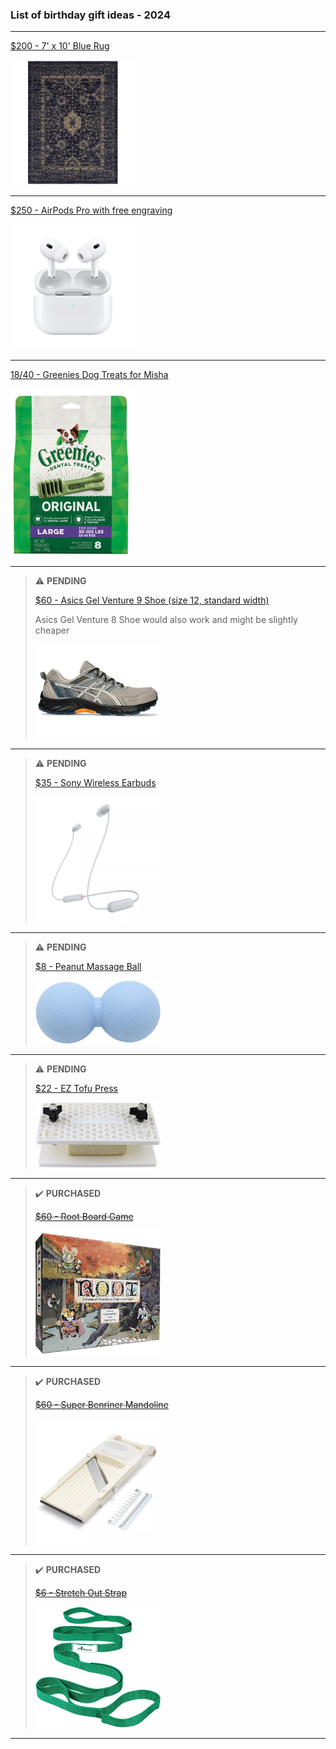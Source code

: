 ### List of birthday gift ideas - 2024

<hr />

[$200 - 7' x 10' Blue Rug](https://www.target.com/p/vintage-distressed-rug-threshold/-/A-51295694?preselect=51169609)

<img src="./images/blue-rug.webp" alt="Blue Rug" width="200" />

<hr />

[$250 - AirPods Pro with free engraving](https://www.apple.com/airpods-pro/)

<img src="./images/airpods-pro.jpg" alt="Airpods Pro" width="200" />

<hr />

[$18/$40 - Greenies Dog Treats for Misha](https://feederspetsupply.com/greenies-original-large-dental-treats/#)

<img src="./images/greenies.png" alt="Greenies Dog Treats" width="200" />

<hr />

> ⚠️ **PENDING**
>
> [$60 - Asics Gel Venture 9 Shoe (size 12, standard width)](https://www.asics.com/us/en-us/gel-venture-9/p/ANA_1011B486-024.html?size=12&width=Standard)
>
> Asics Gel Venture 8 Shoe would also work and might be slightly cheaper
>
> <img src="./images/gel-venture-shoe.webp" alt="Asics Gel Venture Shoe" width="200"/>

<hr />

> ⚠️ **PENDING**
> 
> [$35 - Sony Wireless Earbuds](https://www.target.com/p/sony-wic100-bluetooth-wireless-in-ear-headphones/-/A-90038819?preselect=88914387#lnk=sametab)
> 
> <img src="./images/earbuds.webp" alt="Sony Wireless Earbuds" width="200" />

<hr/>

> ⚠️ **PENDING**
> 
> [$8 - Peanut Massage Ball](https://www.amazon.com/gp/product/B0BZS65QWL/ref=ox_sc_act_image_1?smid=A2HMKC83ICKFI1&psc=1)
> 
> <img src="./images/peanut-massage-ball.jpg" alt="Peanut Massage Ball" width="200" />

<hr />

> ⚠️ **PENDING**
> 
> [$22 - EZ Tofu Press](https://www.amazon.com/EZ-Tofu-Press-Removes-Texture/dp/B007LLGMG2/)
> 
> <img src="./images/tofu-press.jpg" alt="Tofu Press" width="200"/>

<hr />

> ✔️ **PURCHASED**
>
> ~~[$60 - Root Board Game](https://ledergames.com/collections/root/products/root-a-game-of-woodland-might-and-right)~~
>
> <img src="./images/root-board-game.webp" alt="Root Board Game" width="200" />

<hr />

> ✔️ **PURCHASED**
> 
> ~~[$60 - Super Benriner Mandoline](https://www.surlatable.com/super-benriner-mandoline/PRO-3166394.html)~~
> 
> <img src="./images/super-benriner-mandoline.webp" alt="Super Benriner Mandoline" width="200" />

<hr />

> ✔️ **PURCHASED**
> 
> ~~[$6 - Stretch Out Strap](https://www.amazon.com/gp/product/B0C9LQPCW9/)~~
> 
> <img src="./images/stretch-out-strap.jpg" alt="Stretch Out Strap" width="200" />

<hr />
